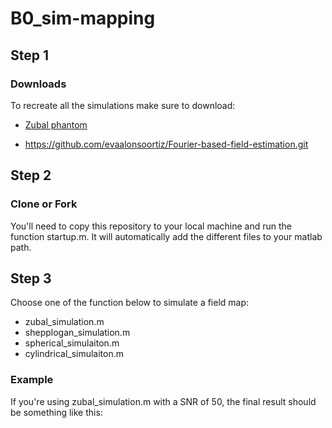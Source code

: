 # B0_sim-mapping

## Step 1
### Downloads
To recreate all the simulations make sure to download: 

* [Zubal phantom](https://noodle.med.yale.edu/zubal/info.htm) 

* https://github.com/evaalonsoortiz/Fourier-based-field-estimation.git 

## Step 2
### Clone or Fork

You'll need to copy this repository to your local machine and run the function startup.m. It will automatically add the different files to your matlab path.

## Step 3 
Choose one of the function below to simulate a field map:

* zubal_simulation.m
* shepplogan_simulation.m
* spherical_simulaiton.m
* cylindrical_simulaiton.m

### Example
If you're using zubal_simulation.m with a SNR of 50, the final result should be something like this: 




